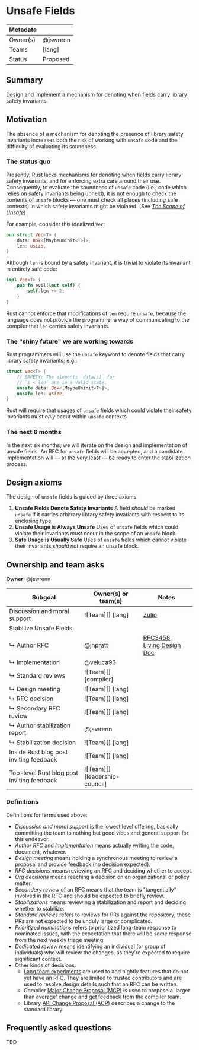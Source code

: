 # Unsafe Fields

| Metadata |          |
| ---      | ---      |
| Owner(s) | @jswrenn |
| Teams    | [lang]   |
| Status   | Proposed |

## Summary

Design and implement a mechanism for denoting when fields carry library safety invariants.

## Motivation

The absence of a mechanism for denoting the presence of library safety invariants increases both the risk of working with `unsafe` code and the difficulty of evaluating its soundness.

### The status quo

Presently, Rust lacks mechanisms for denoting when fields carry library safety invariants, and for enforcing extra care around their use. Consequently, to evaluate the soundness of `unsafe` code (i.e., code which relies on safety invariants being upheld), it is not enough to check the contents of `unsafe` blocks — one must check all places (including safe contexts) in which safety invariants might be violated. (See [*The Scope of Unsafe*])

For example, consider this idealized `Vec`:

```rust
pub struct Vec<T> {
    data: Box<[MaybeUninit<T>]>,
    len: usize,
}
```

Although `len` is bound by a safety invariant, it is trivial to violate its invariant in entirely safe code:

```rust
impl Vec<T> {
    pub fn evil(&mut self) {
        self.len += 2;
    }
}
```

Rust cannot enforce that modifications of `len` require `unsafe`, because the language does not provide the programmer a way of communicating to the compiler that `len` carries safety invariants.

[*The Scope of Unsafe*]: https://www.ralfj.de/blog/2016/01/09/the-scope-of-unsafe.html

### The "shiny future" we are working towards

Rust programmers will use the `unsafe` keyword to denote fields that carry library safety invariants; e.g.:

```rust
struct Vec<T> {
    // SAFETY: The elements `data[i]` for
    // `i < len` are in a valid state.
    unsafe data: Box<[MaybeUninit<T>]>,
    unsafe len: usize,
}
```

Rust will require that usages of `unsafe` fields which could violate their safety invariants must *only* occur within `unsafe` contexts.

### The next 6 months

In the next six months, we will iterate on the design and implementation of unsafe fields. An RFC for `unsafe` fields will be accepted, and a candidate implementation will — at the very least — be ready to enter the stabilization process.

## Design axioms

The design of `unsafe` fields is guided by three axioms:

1. **Unsafe Fields Denote Safety Invariants**
   A field *should* be marked `unsafe` if it carries arbitrary library safety invariants with respect to its enclosing type.
2. **Unsafe Usage is Always Unsafe**
   Uses of `unsafe` fields which could violate their invariants *must* occur in the scope of an `unsafe` block.
3. **Safe Usage is Usually Safe**
   Uses of `unsafe` fields which cannot violate their invariants *should not* require an unsafe block.

## Ownership and team asks

**Owner:** @jswrenn

| Subgoal                                        | Owner(s) or team(s)  | Notes                          |
| ---------------------------------------------- | -------------------- | ---------                      |
| Discussion and moral support                   | ![Team][] [lang]     | [Zulip]                        |
| Stabilize Unsafe Fields                        |                      |                                |
| ↳ Author RFC                                   | @jhpratt             | [RFC3458], [Living Design Doc] |
| ↳ Implementation                               | @veluca93            |                                |
| ↳ Standard reviews                             | ![Team][] [compiler] |                                |
| ↳ Design meeting                               | ![Team][] [lang]     |                                |
| ↳ RFC decision                                 | ![Team][] [lang]     |                                |
| ↳ Secondary RFC review                         | ![Team][] [lang]     |                                |
| ↳ Author stabilization report                  | @jswrenn             |                                |
| ↳ Stabilization decision                       | ![Team][] [lang]     |                                |
| Inside Rust blog post inviting feedback        | ![Team][] [lang]     |                                |
| Top-level Rust blog post inviting feedback     | ![Team][] [leadership-council] |                      |

[Zulip]: https://rust-lang.zulipchat.com/#narrow/channel/213817-t-lang/topic/unsafe.20fields.20RFC
[RFC3458]: https://github.com/rust-lang/rfcs/pull/3458
[Living Design Doc]: https://hackmd.io/SJqXa_8lJe

### Definitions

Definitions for terms used above:

* *Discussion and moral support* is the lowest level offering, basically committing the team to nothing but good vibes and general support for this endeavor.
* *Author RFC* and *Implementation* means actually writing the code, document, whatever.
* *Design meeting* means holding a synchronous meeting to review a proposal and provide feedback (no decision expected).
* *RFC decisions* means reviewing an RFC and deciding whether to accept.
* *Org decisions* means reaching a decision on an organizational or policy matter.
* *Secondary review* of an RFC means that the team is "tangentially" involved in the RFC and should be expected to briefly review.
* *Stabilizations* means reviewing a stabilization and report and deciding whether to stabilize.
* *Standard reviews* refers to reviews for PRs against the repository; these PRs are not expected to be unduly large or complicated.
* *Prioritized nominations* refers to prioritized lang-team response to nominated issues, with the expectation that there will be *some* response from the next weekly triage meeting.
* *Dedicated review* means identifying an individual (or group of individuals) who will review the changes, as they're expected to require significant context.
* Other kinds of decisions:
    * [Lang team experiments](https://lang-team.rust-lang.org/how_to/experiment.html) are used to add nightly features that do not yet have an RFC. They are limited to trusted contributors and are used to resolve design details such that an RFC can be written.
    * Compiler [Major Change Proposal (MCP)](https://forge.rust-lang.org/compiler/mcp.html) is used to propose a 'larger than average' change and get feedback from the compiler team.
    * Library [API Change Proposal (ACP)](https://std-dev-guide.rust-lang.org/development/feature-lifecycle.html) describes a change to the standard library.

## Frequently asked questions

TBD